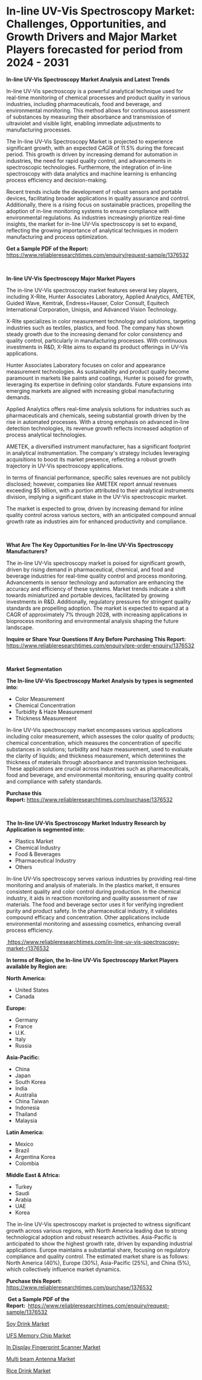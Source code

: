 <p><h1>In-line UV-Vis Spectroscopy Market: Challenges, Opportunities, and Growth Drivers and Major Market Players forecasted for period from 2024 - 2031</h1></p><p><strong>In-line UV-Vis Spectroscopy Market Analysis and Latest Trends</strong></p>
<p><p>In-line UV-Vis spectroscopy is a powerful analytical technique used for real-time monitoring of chemical processes and product quality in various industries, including pharmaceuticals, food and beverage, and environmental monitoring. This method allows for continuous assessment of substances by measuring their absorbance and transmission of ultraviolet and visible light, enabling immediate adjustments to manufacturing processes. </p><p>The In-line UV-Vis Spectroscopy Market is projected to experience significant growth, with an expected CAGR of 11.5% during the forecast period. This growth is driven by increasing demand for automation in industries, the need for rapid quality control, and advancements in spectroscopic technologies. Furthermore, the integration of in-line spectroscopy with data analytics and machine learning is enhancing process efficiency and decision-making. </p><p>Recent trends include the development of robust sensors and portable devices, facilitating broader applications in quality assurance and control. Additionally, there is a rising focus on sustainable practices, propelling the adoption of in-line monitoring systems to ensure compliance with environmental regulations. As industries increasingly prioritize real-time insights, the market for in-line UV-Vis spectroscopy is set to expand, reflecting the growing importance of analytical techniques in modern manufacturing and process optimization.</p></p>
<p><strong>Get a Sample PDF of the Report:&nbsp;</strong> <a href="https://www.reliableresearchtimes.com/enquiry/request-sample/1376532?utm_campaign=1629&utm_medium=2&utm_source=Github&utm_content=ia&utm_term=23102024&utm_id=in-line-uv-vis-spectroscopy">https://www.reliableresearchtimes.com/enquiry/request-sample/1376532</a></p>
<p>&nbsp;</p>
<p><strong>In-line UV-Vis Spectroscopy Major Market Players</strong></p>
<p><p>The in-line UV-Vis spectroscopy market features several key players, including X-Rite, Hunter Associates Laboratory, Applied Analytics, AMETEK, Guided Wave, Kemtrak, Endress+Hauser, Color Consult, Equitech International Corporation, Uniqsis, and Advanced Vision Technology. </p><p>X-Rite specializes in color measurement technology and solutions, targeting industries such as textiles, plastics, and food. The company has shown steady growth due to the increasing demand for color consistency and quality control, particularly in manufacturing processes. With continuous investments in R&D, X-Rite aims to expand its product offerings in UV-Vis applications.</p><p>Hunter Associates Laboratory focuses on color and appearance measurement technologies. As sustainability and product quality become paramount in markets like paints and coatings, Hunter is poised for growth, leveraging its expertise in defining color standards. Future expansions into emerging markets are aligned with increasing global manufacturing demands.</p><p>Applied Analytics offers real-time analysis solutions for industries such as pharmaceuticals and chemicals, seeing substantial growth driven by the rise in automated processes. With a strong emphasis on advanced in-line detection technologies, its revenue growth reflects increased adoption of process analytical technologies.</p><p>AMETEK, a diversified instrument manufacturer, has a significant footprint in analytical instrumentation. The company's strategy includes leveraging acquisitions to boost its market presence, reflecting a robust growth trajectory in UV-Vis spectroscopy applications.</p><p>In terms of financial performance, specific sales revenues are not publicly disclosed; however, companies like AMETEK report annual revenues exceeding $5 billion, with a portion attributed to their analytical instruments division, implying a significant stake in the UV-Vis spectroscopic market.</p><p>The market is expected to grow, driven by increasing demand for inline quality control across various sectors, with an anticipated compound annual growth rate as industries aim for enhanced productivity and compliance.</p></p>
<p>&nbsp;</p>
<p><strong>What Are The Key Opportunities For In-line UV-Vis Spectroscopy Manufacturers?</strong></p>
<p><p>The in-line UV-Vis spectroscopy market is poised for significant growth, driven by rising demand in pharmaceutical, chemical, and food and beverage industries for real-time quality control and process monitoring. Advancements in sensor technology and automation are enhancing the accuracy and efficiency of these systems. Market trends indicate a shift towards miniaturized and portable devices, facilitated by growing investments in R&D. Additionally, regulatory pressures for stringent quality standards are propelling adoption. The market is expected to expand at a CAGR of approximately 7% through 2028, with increasing applications in bioprocess monitoring and environmental analysis shaping the future landscape.</p></p>
<p><strong>Inquire or Share Your Questions If Any Before Purchasing This Report:</strong> <a href="https://www.reliableresearchtimes.com/enquiry/pre-order-enquiry/1376532?utm_campaign=1629&utm_medium=2&utm_source=Github&utm_content=ia&utm_term=23102024&utm_id=in-line-uv-vis-spectroscopy">https://www.reliableresearchtimes.com/enquiry/pre-order-enquiry/1376532</a></p>
<p>&nbsp;</p>
<p><strong>Market Segmentation</strong></p>
<p><strong>The In-line UV-Vis Spectroscopy Market Analysis by types is segmented into:</strong></p>
<p><ul><li>Color Measurement</li><li>Chemical Concentration</li><li>Turbidity & Haze Measurement</li><li>Thickness Measurement</li></ul></p>
<p><p>In-line UV-Vis spectroscopy market encompasses various applications including color measurement, which assesses the color quality of products; chemical concentration, which measures the concentration of specific substances in solutions; turbidity and haze measurement, used to evaluate the clarity of liquids; and thickness measurement, which determines the thickness of materials through absorbance and transmission techniques. These applications are crucial across industries such as pharmaceuticals, food and beverage, and environmental monitoring, ensuring quality control and compliance with safety standards.</p></p>
<p><strong>Purchase this Report:&nbsp;</strong><a href="https://www.reliableresearchtimes.com/purchase/1376532?utm_campaign=1629&utm_medium=2&utm_source=Github&utm_content=ia&utm_term=23102024&utm_id=in-line-uv-vis-spectroscopy">https://www.reliableresearchtimes.com/purchase/1376532</a></p>
<p>&nbsp;</p>
<p><strong>The In-line UV-Vis Spectroscopy Market Industry Research by Application is segmented into:</strong></p>
<p><ul><li>Plastics Market</li><li>Chemical Industry</li><li>Food & Beverages</li><li>Pharmaceutical Industry</li><li>Others</li></ul></p>
<p><p>In-line UV-Vis spectroscopy serves various industries by providing real-time monitoring and analysis of materials. In the plastics market, it ensures consistent quality and color control during production. In the chemical industry, it aids in reaction monitoring and quality assessment of raw materials. The food and beverage sector uses it for verifying ingredient purity and product safety. In the pharmaceutical industry, it validates compound efficacy and concentration. Other applications include environmental monitoring and assessing cosmetics, enhancing overall process efficiency.</p></p>
<p><a href="https://www.reliableresearchtimes.com/in-line-uv-vis-spectroscopy-market-r1376532?utm_campaign=1629&utm_medium=2&utm_source=Github&utm_content=ia&utm_term=23102024&utm_id=in-line-uv-vis-spectroscopy">&nbsp;https://www.reliableresearchtimes.com/in-line-uv-vis-spectroscopy-market-r1376532</a></p>
<p><strong>In terms of Region, the In-line UV-Vis Spectroscopy Market Players available by Region are:</strong></p>
<p>
    <p> <strong> North America: </strong>
        <ul>
            <li>United States</li>
            <li>Canada</li>
        </ul>
        </p> 
    <p> <strong> Europe: </strong>
        <ul>
            <li>Germany</li>
            <li>France</li>
            <li>U.K.</li>
            <li>Italy</li>
            <li>Russia</li>
        </ul>
        </p> 
    <p> <strong> Asia-Pacific: </strong>
        <ul>
            <li>China</li>
            <li>Japan</li>
            <li>South Korea</li>
            <li>India</li>
            <li>Australia</li>
            <li>China Taiwan</li>
            <li>Indonesia</li>
            <li>Thailand</li>
            <li>Malaysia</li>
        </ul>
        </p> 
    <p> <strong> Latin America: </strong>
        <ul>
            <li>Mexico</li>
            <li>Brazil</li>
            <li>Argentina Korea</li>
            <li>Colombia</li>
        </ul>
        </p> 
    <p> <strong> Middle East & Africa: </strong>
        <ul>
            <li>Turkey</li>
            <li>Saudi</li>
            <li>Arabia</li>
            <li>UAE</li>
            <li>Korea</li>
        </ul>
    </p>
    </p>
<p><p>The in-line UV-Vis spectroscopy market is projected to witness significant growth across various regions, with North America leading due to strong technological adoption and robust research activities. Asia-Pacific is anticipated to show the highest growth rate, driven by expanding industrial applications. Europe maintains a substantial share, focusing on regulatory compliance and quality control. The estimated market share is as follows: North America (40%), Europe (30%), Asia-Pacific (25%), and China (5%), which collectively influence market dynamics.</p></p>
<p><strong>Purchase this Report: </strong><a href="https://www.reliableresearchtimes.com/purchase/1376532?utm_campaign=1629&utm_medium=2&utm_source=Github&utm_content=ia&utm_term=23102024&utm_id=in-line-uv-vis-spectroscopy">https://www.reliableresearchtimes.com/purchase/1376532</a></p>
<p>&nbsp;<strong>Get a Sample PDF of the Report:&nbsp;&nbsp;</strong><a href="https://www.reliableresearchtimes.com/enquiry/request-sample/1376532?utm_campaign=1629&utm_medium=2&utm_source=Github&utm_content=ia&utm_term=23102024&utm_id=in-line-uv-vis-spectroscopy">https://www.reliableresearchtimes.com/enquiry/request-sample/1376532</a></p>
<p><strong></strong></p>
<p><p><a href="https://www.linkedin.com/pulse/soy-drink-market2024-2031-industry-insights-investment-ufvhe?utm_campaign=1629&utm_medium=2&utm_source=Github&utm_content=ia&utm_term=23102024&utm_id=in-line-uv-vis-spectroscopy">Soy Drink Market</a></p><p><a href="https://www.linkedin.com/pulse/ufs-memory-chip-market-research-report-exploring-size-revenue-tqkge?utm_campaign=1629&utm_medium=2&utm_source=Github&utm_content=ia&utm_term=23102024&utm_id=in-line-uv-vis-spectroscopy">UFS Memory Chip Market</a></p><p><a href="https://www.linkedin.com/pulse/booming-display-fingerprint-scanner-market-sector-analysis-xx02e?utm_campaign=1629&utm_medium=2&utm_source=Github&utm_content=ia&utm_term=23102024&utm_id=in-line-uv-vis-spectroscopy">In Display Fingerprint Scanner Market</a></p><p><a href="https://www.linkedin.com/pulse/global-multi-beam-antenna-market-opportunities-forecast-period-lsobe?utm_campaign=1629&utm_medium=2&utm_source=Github&utm_content=ia&utm_term=23102024&utm_id=in-line-uv-vis-spectroscopy">Multi beam Antenna Market</a></p><p><a href="https://www.linkedin.com/pulse/rice-drink-market-revolution-size-share-emerging-trends-vea7e?utm_campaign=1629&utm_medium=2&utm_source=Github&utm_content=ia&utm_term=23102024&utm_id=in-line-uv-vis-spectroscopy">Rice Drink Market</a></p></p>